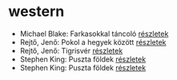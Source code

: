# western

- Michael Blake: Farkasokkal táncoló [részletek](_details/%7Bopf.creator%7D.md#id_721)
- Rejtő, Jenő: Pokol a hegyek között [részletek](_details/%7Bopf.creator%7D.md#id_150)
- Rejtő, Jenő: Tigrisvér [részletek](_details/%7Bopf.creator%7D.md#id_152)
- Stephen King: Puszta földek [részletek](_details/%7Bopf.creator%7D.md#id_545)
- Stephen King: Puszta földek [részletek](_details/%7Bopf.creator%7D.md#id_845)